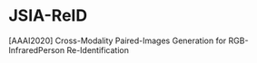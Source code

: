# JSIA-ReID
[AAAI2020] Cross-Modality Paired-Images Generation for RGB-InfraredPerson Re-Identification
